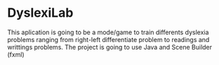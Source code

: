 # DyslexiLab
This aplication is going to be a mode/game to train differents dyslexia problems ranging from right-left differentiate problem to readings and writtings problems. 
The project is going to use Java and Scene Builder (fxml)
